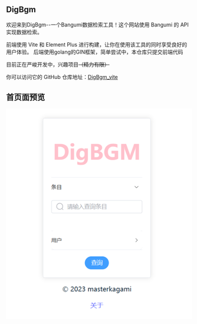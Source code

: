 ## DigBgm

<p> 欢迎来到DigBgm--一个Bangumi数据检索工具！这个网站使用 Bangumi 的 API 实现数据检索。</p>

<p> 前端使用 Vite 和 Element Plus 进行构建，让你在使用该工具的同时享受良好的用户体验。
    后端使用golang的GIN框架，简单尝试中，本仓库只提交前端代码 </p>

<p> 目前正在严峻开发中，兴趣项目<s>（精力有限）</s> </p>

<p> 你可以访问它的 GitHub 仓库地址：<a href="https://github.com/viogami/vite_DigBgm" target="_blank">DigBgm_vite</a> </p>

## 首页面预览

<img src="public/preview.png">
